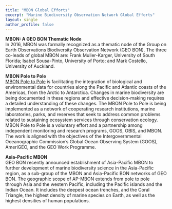 ```yaml
---
title: "MBON Global Efforts"
excerpt: "Marine Biodiversity Observation Network Global Efforts"
layout: single
author_profile: false
---
```


**MBON: A GEO BON Thematic Node**  
In 2016, MBON was formally recognized as a thematic node of the Group on Earth Observations Biodiversity Observation Network (GEO BON). The three co-leads of global MBON are: Frank Muller-Karger, University of South Florida; Isabel Sousa-Pinto, University of Porto; and Mark Costello, University of Auckland.

**MBON Pole to Pole**  
[MBON Pole to Pole](https://marinebon.github.io/p2p/index.html) is facilitating the integration of biological and environmental data for countries along the Pacific and Atlantic coasts of the Americas, from the Arctic to Antarctica. Changes in marine biodiversity are being documented in these regions and effective decision-making requires a detailed understanding of these changes. The MBON Pole to Pole is being implemented as a network of cooperating research institutions, marine laboratories, parks, and reserves that seek to address common problems related to sustaining ecosystem services through conservation ecology. MBON Pole to Pole is a voluntary effort and a partnership among independent monitoring and research programs, GOOS, OBIS, and MBON. The work is aligned with the objectives of the Intergovernmental Oceanographic Commission’s Global Ocean Observing System (GOOS), AmeriGEO, and the GEO Work Programme.

**Asia-Pacific MBON**  
GEO BON recently announced establishment of Asia-Pacific MBON to further development of marine biodiversity science in the Asia-Pacific region, as a sub-group of the MBON and Asia-Pacific BON networks of GEO BON. The geographic scope of AP-MBON extends from pole to pole through Asia and the western Pacific, including the Pacific islands and the Indian Ocean. It includes the deepest ocean trenches, and the Coral Triangle, the highest density of marine species on Earth, as well as the highest densities of human populations.

